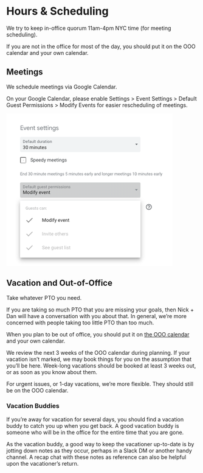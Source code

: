 # Hours & Scheduling

We try to keep in-office quorum 11am-4pm NYC time (for meeting scheduling).

If you are not in the office for most of the day, you should put it on the OOO calendar and your own calendar.

## Meetings

We schedule meetings via Google Calendar.

On your Google Calendar, please enable Settings > Event Settings > Default Guest Permissions > Modify Events for easier rescheduling of meetings.

![Google Calendar settings screenshot](default-guest-permissions.png)

## Vacation and Out-of-Office

Take whatever PTO you need.

If you are taking so much PTO that you are missing your goals, then Nick + Dan will have a conversation with you about that. In general, we’re more concerned with people taking too little PTO than too much.

When you plan to be out of office, you should put it on [the OOO calendar](https://calendar.google.com/calendar?cid=d2luZG1pbGwuZW5naW5lZXJpbmdfcWduZ21paWtubjMzcm8xbWp1a3I0MDQ0cWdAZ3JvdXAuY2FsZW5kYXIuZ29vZ2xlLmNvbQ) and your own calendar.

We review the next 3 weeks of the OOO calendar during planning. If your vacation isn’t marked, we may book things for you on the assumption that you’ll be here. Week-long vacations should be booked at least 3 weeks out, or as soon as you know about them.

For urgent issues, or 1-day vacations, we’re more flexible. They should still be on the OOO calendar.

### Vacation Buddies

If you’re away for vacation for several days, you should find a vacation buddy
to catch you up when you get back. A good vacation buddy is someone who will be
in the office for the entire time that you are gone.

As the vacation buddy, a good way to keep the vacationer up-to-date is by
jotting down notes as they occur, perhaps in a Slack DM or another handy
channel. A recap chat with these notes as reference can also be helpful upon the
vacationer’s return.
